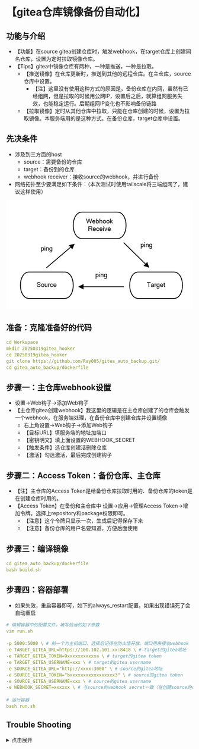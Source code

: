 # 【gitea仓库镜像备份自动化】

## 功能与介绍

- 【功能】在source gitea创建仓库时，触发webhook，在target仓库上创建同名仓库，设置为定时拉取镜像仓库。
- 【Tips】gitea中镜像仓库有两种，一种是推送，一种是拉取。
    - 【推送镜像】在仓库更新时，推送到其他的远程仓库。在主仓库，source仓库中设置。
        - 【注】这里没有使用这种方式的原因是，备份仓库在内网，虽然有已经组网，但是拉取的时候用公网IP，设置后之后，就算组网服务失效，也能稳定运行。后期组网IP变化也不影响备份链路
    - 【拉取镜像】定时从其他仓库中拉取，只能在仓库创建的时候，设置为拉取镜像。本服务端用的是这种方式。在备份仓库，target仓库中设置。

## 先决条件

- 涉及到三方面的host
    - source：需要备份的仓库
    - target：备份到的仓库
    - webhook receiver：接收source的webhook，并进行备份
- 网络拓扑至少要满足如下条件：（本次测试时使用tailscale将三端组网了，建议这样使用）

![网络拓扑](img/show.png)

## 准备：克隆准备好的代码

```yaml
cd Workspace
mkdir 20250319gitea_hooker
cd 20250319gitea_hooker
git clone https://github.com/Ray005/gitea_auto_backup.git/
cd gitea_auto_backup/dockerfile
```

## 步骤一：主仓库webhook设置

- 设置→Web钩子→添加Web钩子
- 【主仓库gitea创建webhook】我这里的逻辑是在主仓库创建了的仓库会触发一个webhook，在服务端处理，在备份仓库中创建仓库并设置镜像
    - 右上角设置→Web钩子→添加Web钩子
    - 【目标URL】填服务端的地址加端口
    - 【密钥明文】填上面设置的WEBHOOK_SECRET
    - 【触发条件】选仓库创建活删除仓库
    - 【激活】勾选激活，最后完成创建钩子

## 步骤二：Access Token：备份仓库、主仓库

- 【注】主仓库的Access Token是给备份仓库拉取时用的、备份仓库的token是在创建仓库时用的。
- 【Access Token】在备份和主仓库中 设置→应用→管理Access Token→增加令牌。选择上repository和package权限即可。
    - 【注意】这个令牌只显示一次，生成后记得保存下来
    - 【注意】备份仓库的用户名要知道，方便后面使用


## 步骤三：编译镜像

```yaml
cd gitea_auto_backup/dockerfile
bash build.sh
```

## 步骤四：容器部署

- 如果失效，重启容器即可，如下的always_restart配置，如果出现错误死了会自动重启

```yaml
# 编辑容器中的配置文件，填写恰当的如下参数
vim run.sh

-p 5000:5000 \ # 前一个为主机端口，选择后记得在防火墙开放。端口用来接收webhook
-e TARGET_GITEA_URL=https://100.102.101.xx:8418 \ # target的gitea地址
-e TARGET_GITEA_TOKEN=9xxxxxxxxxxxa \ # target的gitea token
-e TARGET_GITEA_USERNAME=xxx \ # target的gitea username
-e SOURCE_GITEA_URL="http://xxxx:3000" \ # source的gitea地址
-e SOURCE_GITEA_TOKEN="bxxxxxxxxxxxxxxxxx3" \ # source的gitea token
-e SOURCE_GITEA_USERNAME=xxx \ # source的gitea username
-e WEBHOOK_SECRET=xxxxxx \ # 与source的webhook secret一致（在创建source的webhook时设置）

# 运行容器
bash run.sh
```

## Trouble Shooting
<details>
    <summary>点击展开</summary>

## 【调试】调试python脚本、建立webhook【可跳过】

### 首先check

* **【环境变量】**有没有都给，少一个在运行python的时候出错就会停止服务。
* **【运行】**如果有错可以把run的 **-d** 换成 **-it** 看执行情况
* **【端口】**运行后有没有在防火墙开放端口

### 调试

- 【注】后面运行如果不行再回来测试这一步
- 【注】部署后很难调试，尽量调试好了再部署。
- 【服务器端运行服务脚本】这是一个服务端的python脚本，将要在docker中运行（阻塞式的，所以容易调试）
    - 保存这个仓库之后，直接python webhook_receiver.py来启动服务，确保所有事情都通了再放到容器中部署
        
        ```yaml
        python webhook_receiver.py
        ```
        
    - 设置环境变量：
        
        ```yaml
        export TARGET_GITEA_URL=http://xx.xx.xx.xx:8418 # 备份仓库的地址
        export TARGET_GITEA_TOKEN=90fxxxxxxxxxxxxxxx # 在备份仓库中新建一个Token
        export TARGET_GITEA_USERNAME=xxxx # 备份仓库中的用户名
        export SOURCE_GITEA_URL="http://xxxx:3000" \ 
        export SOURCE_GITEA_TOKEN="bxxxxxxxxxxxxxxxxx3" \ 
        export SOURCE_GITEA_USERNAME=xxx \
        export WEBHOOK_SECRET=xxx # webhook的密码，这个密码和下面主仓库创建webhook时需要一致才能完成推送
        export PORT=3003 # webhooker的服务端口，如果是公网环境记得开放这个端口
        ```
        
- 【测试webhook】这时创建一个仓库来测试webhooker是否正常工作。创建完成后回到Gitea设置界面的web钩子界面发现会有“最近的推送记录”，这里就能发现推送事件是否正常，如果返回是超时，就要考虑网络是不是不同，确认防火墙有没有开放
- 【debug记录】请求路径问题
    - 【问题】请求的路径没找到
    
    ```yaml
    <!DOCTYPE HTML PUBLIC "-//W3C//DTD HTML 3.2 Final//EN">
    <title>404 Not Found</title>
    <h1>Not Found</h1>
    <p>The requested URL was not found on the server. If you entered the URL manually please check your spelling and try again.</p>
    ```
    
    - 【原因】出现404错误是因为webhook的URL路径不正确。服务器代码监听的是'/webhook'路径，但请求似乎发送到了根路径'/'。把服务端监听改为/即可

</details>
